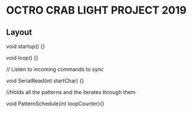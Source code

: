 # OCTRO CRAB LIGHT PROJECT 2019

## Layout

void startup() {}

void loop() {}

// Listen to incoming commands to sync

void SerialRead(int startChar) {}

//Holds all the patterns and the iterates through them

void PatternSchedule(int loopCounter){}

